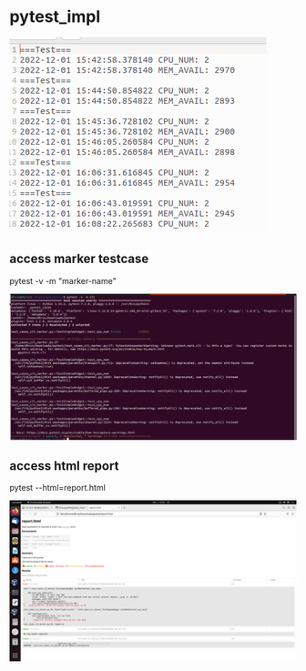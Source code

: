 # pytest_impl

![Screenshot](artifacts/screenshot3.png)

## access marker testcase

pytest -v -m "marker-name"

![Screenshot1](artifacts/screenshot4.png)



## access html report
  
pytest --html=report.html

![Screenshot](artifacts/screenshot2.png)
